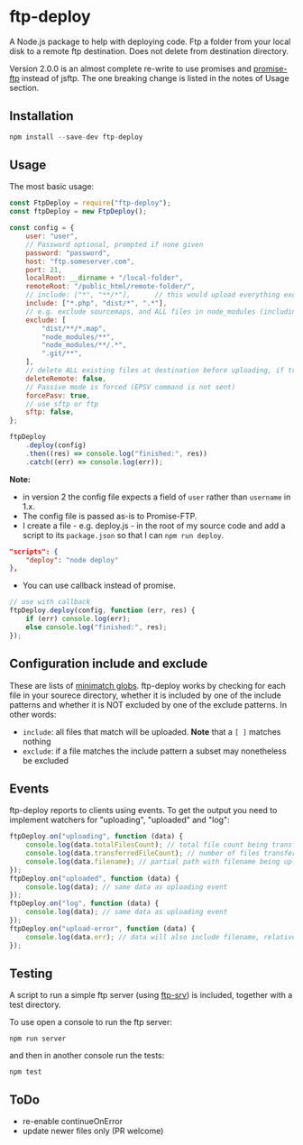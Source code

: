 # ftp-deploy

A Node.js package to help with deploying code. Ftp a folder from your local disk to a remote ftp destination. Does not delete from destination directory.

Version 2.0.0 is an almost complete re-write to use promises and [promise-ftp](https://github.com/realtymaps/promise-ftp) instead of jsftp. The one breaking change is listed in the notes of Usage section.

## Installation

```js
npm install --save-dev ftp-deploy
```

## Usage

The most basic usage:

```js
const FtpDeploy = require("ftp-deploy");
const ftpDeploy = new FtpDeploy();

const config = {
    user: "user",
    // Password optional, prompted if none given
    password: "password",
    host: "ftp.someserver.com",
    port: 21,
    localRoot: __dirname + "/local-folder",
    remoteRoot: "/public_html/remote-folder/",
    // include: ["*", "**/*"],      // this would upload everything except dot files
    include: ["*.php", "dist/*", ".*"],
    // e.g. exclude sourcemaps, and ALL files in node_modules (including dot files)
    exclude: [
        "dist/**/*.map",
        "node_modules/**",
        "node_modules/**/.*",
        ".git/**",
    ],
    // delete ALL existing files at destination before uploading, if true
    deleteRemote: false,
    // Passive mode is forced (EPSV command is not sent)
    forcePasv: true,
    // use sftp or ftp
    sftp: false,
};

ftpDeploy
    .deploy(config)
    .then((res) => console.log("finished:", res))
    .catch((err) => console.log(err));
```

**Note:**

-   in version 2 the config file expects a field of `user` rather than `username` in 1.x.
-   The config file is passed as-is to Promise-FTP.
-   I create a file - e.g. deploy.js - in the root of my source code and add a script to its `package.json` so that I can `npm run deploy`.

```json
"scripts": {
    "deploy": "node deploy"
},
```

-   You can use callback instead of promise.

```js
// use with callback
ftpDeploy.deploy(config, function (err, res) {
    if (err) console.log(err);
    else console.log("finished:", res);
});
```

## Configuration include and exclude

These are lists of [minimatch globs](https://github.com/isaacs/minimatch). ftp-deploy works by checking for each file in your sourece directory, whether it is included by one of the include patterns and whether it is NOT excluded by one of the exclude patterns. In other words:

-   `include`: all files that match will be uploaded. **Note** that a `[ ]` matches nothing
-   `exclude`: if a file matches the include pattern a subset may nonetheless be excluded

## Events

ftp-deploy reports to clients using events. To get the output you need to implement watchers for "uploading", "uploaded" and "log":

```js
ftpDeploy.on("uploading", function (data) {
    console.log(data.totalFilesCount); // total file count being transferred
    console.log(data.transferredFileCount); // number of files transferred
    console.log(data.filename); // partial path with filename being uploaded
});
ftpDeploy.on("uploaded", function (data) {
    console.log(data); // same data as uploading event
});
ftpDeploy.on("log", function (data) {
    console.log(data); // same data as uploading event
});
ftpDeploy.on("upload-error", function (data) {
    console.log(data.err); // data will also include filename, relativePath, and other goodies
});
```

## Testing

A script to run a simple ftp server (using [ftp-srv](https://github.com/trs/ftp-srv)) is included, together with a test directory.

To use open a console to run the ftp server:

```
npm run server
```

and then in another console run the tests:

```
npm test
```

## ToDo

-   re-enable continueOnError
-   update newer files only (PR welcome)
